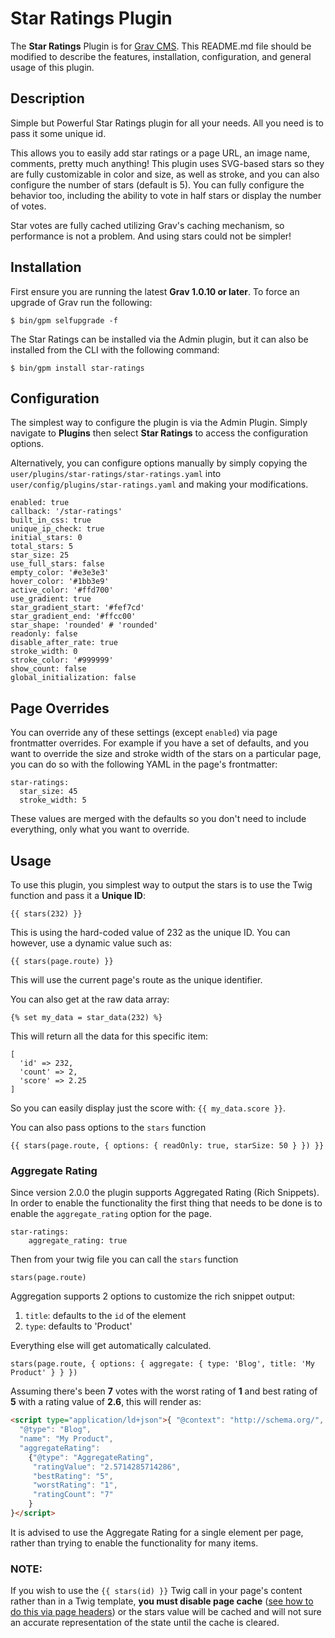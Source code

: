 # Star Ratings Plugin

The **Star Ratings** Plugin is for [Grav CMS](http://github.com/getgrav/grav).  This README.md file should be modified to describe the features, installation, configuration, and general usage of this plugin.

## Description

Simple but Powerful Star Ratings plugin for all your needs. All you need is to pass it some unique id. 

This allows you to easily add star ratings or a page URL, an image name, comments, pretty much anything!  This plugin uses SVG-based stars so they are fully customizable in color and size, as well as stroke, and you can also configure the number of stars (default is 5).  You can fully configure the behavior too, including the ability to vote in half stars or display the number of votes.

Star votes are fully cached utilizing Grav's caching mechanism, so performance is not a problem.  And using stars could not be simpler!

## Installation

First ensure you are running the latest **Grav 1.0.10 or later**. To force an upgrade of Grav run the following:

```
$ bin/gpm selfupgrade -f
```

The Star Ratings can be installed via the Admin plugin, but it can also be installed from the CLI with the following command:

```
$ bin/gpm install star-ratings
```

## Configuration

The simplest way to configure the plugin is via the Admin Plugin.  Simply navigate to **Plugins** then select **Star Ratings** to access the configuration options.

Alternatively, you can configure options manually by simply copying the `user/plugins/star-ratings/star-ratings.yaml` into `user/config/plugins/star-ratings.yaml` and making your modifications.

```
enabled: true
callback: '/star-ratings'
built_in_css: true
unique_ip_check: true
initial_stars: 0
total_stars: 5
star_size: 25
use_full_stars: false
empty_color: '#e3e3e3'
hover_color: '#1bb3e9'
active_color: '#ffd700'
use_gradient: true
star_gradient_start: '#fef7cd'
star_gradient_end: '#ffcc00'
star_shape: 'rounded' # 'rounded'
readonly: false
disable_after_rate: true
stroke_width: 0
stroke_color: '#999999'
show_count: false
global_initialization: false
```


## Page Overrides

You can override any of these settings (except `enabled`) via page frontmatter overrides.  For example if you have a set of defaults, and you want to override the size and stroke width of the stars on a particular page, you can do so with the following YAML in the page's frontmatter:

```
star-ratings:
  star_size: 45
  stroke_width: 5
```

These values are merged with the defaults so you don't need to include everything, only what you want to override.

## Usage

To use this plugin, you simplest way to output the stars is to use the Twig function and pass it a **Unique ID**:

```
{{ stars(232) }}
```

This is using the hard-coded value of 232 as the unique ID.  You can however, use a dynamic value such as:

```
{{ stars(page.route) }}
```

This will use the current page's route as the unique identifier.

You can also get at the raw data array:

```
{% set my_data = star_data(232) %}
```

This will return all the data for this specific item:

```
[
  'id' => 232,
  'count' => 2,
  'score' => 2.25
]

```

So you can easily display just the score with: `{{ my_data.score }}`.

You can also pass options to the `stars` function

```
{{ stars(page.route, { options: { readOnly: true, starSize: 50 } }) }}
```

### Aggregate Rating

Since version 2.0.0 the plugin supports Aggregated Rating (Rich Snippets). In order to enable the functionality the first thing that needs to be done is to enable the `aggregate_rating` option for the page.

```
star-ratings:
    aggregate_rating: true
```

Then from your twig file you can call the `stars` function

```
stars(page.route)
```

Aggregation supports 2 options to customize the rich snippet output:

1. `title`: defaults to the `id` of the element
2. `type`: defaults to 'Product'

Everything else will get automatically calculated. 

```
stars(page.route, { options: { aggregate: { type: 'Blog', title: 'My Product' } } })
```

Assuming there's been **7** votes with the worst rating of **1** and best rating of **5** with a rating value of **2.6**, this will render as:

```html
<script type="application/ld+json">{ "@context": "http://schema.org/",
  "@type": "Blog",
  "name": "My Product",
  "aggregateRating":
    {"@type": "AggregateRating",
     "ratingValue": "2.5714285714286",
     "bestRating": "5",
     "worstRating": "1",
     "ratingCount": "7"
    }
}</script>
```

It is advised to use the Aggregate Rating for a single element per page, rather than trying to enable the functionality for many items.

### NOTE:

If you wish to use the `{{ stars(id) }}` Twig call in your page's content rather than in a Twig template, **you must disable page cache** ([see how to do this via page headers](https://learn.getgrav.org/content/headers#cache-enable)) or the stars value will be cached and will not sure an accurate representation of the state until the cache is cleared.
